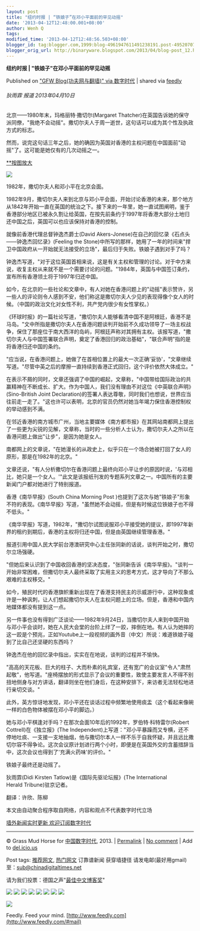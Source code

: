 ```yaml
---
layout: post
title: "纽约时报 | “铁娘子”在邓小平面前的罕见动摇"
date: '2013-04-12T12:48:00.001+08:00'
author: Wenh Q
tags:
modified_time: '2013-04-12T12:48:56.503+08:00'
blogger_id: tag:blogger.com,1999:blog-4961947611491238191.post-4952070745035848629
blogger_orig_url: http://binaryware.blogspot.com/2013/04/blog-post_12.html
---
```


**纽约时报 | "铁娘子"在邓小平面前的罕见动摇**

Published on ["GFW Blog(功夫网与翻墙)" via
数字时代](https://kexueshangwang.info/chinese/2013/04/%E7%BA%BD%E7%BA%A6%E6%97%B6%E6%8A%A5-%E9%93%81%E5%A8%98%E5%AD%90%E5%9C%A8%E9%82%93%E5%B0%8F%E5%B9%B3%E9%9D%A2%E5%89%8D%E7%9A%84%E7%BD%95%E8%A7%81%E5%8A%A8%E6%91%87/?utm_source=feedburner&utm_medium=feed&utm_campaign=Feed%3A+chinagfwblog+(GFW+Blog%EF%BC%88%E5%8A%9F%E5%A4%AB%E7%BD%91%E4%B8%8E%E7%BF%BB%E5%A2%99%EF%BC%89))
| shared via [feedly](http://www.feedly.com)

####

###### 狄雨霏 报道 2013年04月10日

北京——1980年末，玛格丽特·撒切尔(Margaret
Thatcher)在英国告诉她的保守派同僚，"我绝不会动摇"。撒切尔夫人于周一逝世，这句话可以成为其个性及执政方式的标志。

然而，说完这句话三年之后，她的确因为英国对香港的主权问题在中国面前"动摇"了。这可能是她仅有的几次动摇之一。

[**按图放大](http://graphics8.nytimes.com/images/2013/04/09/global-home/09bloth-rdv-china/09bloth-rdv-china-popup.jpg)

[![](http://graphics8.nytimes.com/images/2013/04/09/global-home/09bloth-rdv-china/09bloth-rdv-china-articleInline.jpg)](http://graphics8.nytimes.com/images/2013/04/09/global-home/09bloth-rdv-china/09bloth-rdv-china-popup.jpg)

1982年，撒切尔夫人和邓小平在北京会面。

1982年9月，撒切尔夫人来到北京与邓小平会面，开始讨论香港的未来，那个地方从1842年开始一直在英国的统治之下。接下来的一年里，她一直试图阐明，鉴于香港部分地区已被永久割让给英国，在按先前条约于1997年将香港大部分土地归还中国之后，英国可以也应该保持对香港的控制。

就像前香港代理总督钟逸杰爵士(David
Akers-Jonese)在自己的回忆录《石点头——钟逸杰回忆录》(Feeling the
Stone)中所写的那样，她用了一年的时间来"捍卫中国政府从一开始就无法接受的立场"，最后归于失败。铁娘子遇到对手了吗？

钟逸杰写道，"对于这位英国首相来说，这是有关主权和管理的讨论。对于中方来说，收复主权从来就不是一个需要讨论的问题。"1984年，英国与中国签订条约，宣布所有香港领土将于1997年归还中国。

如今，在北京的一些社论和文章中，有人对她在香港问题上的"动摇"表示赞许，另一些人的评论则令人感到不安，他们称这是撒切尔夫人少见的表现得像个女人的时候。（中国的政治文化对女性不利，共产党内很少有女性掌权。）

《环球时报》的一篇社论写道，"撒切尔夫人能够看清中国不是阿根廷，香港不是马岛。"文中所指是撒切尔夫人在香港问题谈判开始前不久成功领导了一场主权战争，保住了那座位于南大西洋的岛屿，阿根廷声称对其拥有主权。该报写道，"撒切尔夫人与中国签署联合声明，奠定了香港回归的政治基础"，"联合声明"指的是将香港归还中国的条约。

"应当说，在香港问题上，她做了在首相位置上的最大一次正确'妥协'，"文章继续写道。"尽管中英之后的摩擦一直持续到香港正式回归，这个评价依然大体成立。"

在表示不屑的同时，文章还强调了中国的崛起，文章称，"中国带给国际政治的共赢精神在不断成长、扩大。作为中国人，我们没有理由不对这位《中英联合声明》(Sino-British
Joint
Declaration)的签署人表达尊敬，同时我们也想说，世界应当往前走一走了。"这也许可以表明，北京的官员仍然对她当年竭力保住香港控制权的举动感到不满。

在邻近香港的南方城市广州，当地主要媒体《南方都市报》在其网站南都网上提出了一些更为尖锐的见解，文章称，当时的一些分析人士认为，撒切尔夫人之所以在香港问题上做出"让步"，是因为她是女人。

南都网上的文章说，"在她漫长的从政史上，似乎只在一个场合她被打回了女人的原形，那是在1982年的北京。"

文章还说，"有人分析撒切尔在香港问题上最终向邓小平让步的原因时说，'与邓相比，她只是一个女人。'"此文是该报纸刊发的专题系列文章之一。中国所有的主要新闻门户都对她进行了特别报道。

香港《南华早报》(South China Morning
Post )也提到了这次与她"铁娘子"形象不符的表现。《南华早报》写道，"虽然她不会动摇，但是有时候这位铁娘子也不得不低头。"

《南华早报》写道，1982年，"撒切尔试图说服邓小平接受她的提议，即1997年新界的租约到期后，香港的主权将归还中国，但是由英国继续管理香港。"

报道引用中国人民大学前台港澳研究中心主任张同新的话说，谈判开始之时，撒切尔立场强硬。

"但她后来认识到了中国收回香港的坚决态度，"张同新告诉《南华早报》。"谈判一开始非常困难，但撒切尔夫人最终采取了实用主义的思考方式，这才导向了不那么艰难的主权移交。"

如今，殖民时代的香港旗帜重新出现在了香港支持民主的示威游行中，这种现象或许是一种讽刺，让人们想起撒切尔夫人在主权问题上的立场。但是，香港和中国内地媒体都没有提到这一点。

另一件事也没有得到广泛谈论——1982年9月24日，当撒切尔夫人来到中国开始与邓小平会谈时，她在人民大会堂的台阶上绊了一跤，摔倒在地。有人认为她摔的这一跤是个预兆，正如Youtube上一段视频的画外音（中文）所说：难道铁娘子碰到了比自己还坚硬的东西吗？

钟逸杰在他的回忆录中指出，实实在在地说，谈判的过程并不愉快。

"高高的天花板、巨大的柱子、大而朴素的礼宾室，还有宽广的会议室"令人"肃然起敬"，他写道。"座椅摆放的形式显示了会议的重要性，致使主要发言人不得不别扭地侧身与对方讲话，翻译则坐在他们身后，在这种安排下，来访者无法轻松地进行亲切交谈。"

此外，英方惊讶地发现，邓小平还在谈话过程中频繁地使用痰盂（这个看起来像碗一样的白色物体被摆在邓小平的脚边。）

她与邓小平棋逢对手吗？在那次会面10年后的1992年，罗伯特·科特雷尔(Robert
Cottrell)在《独立报》(The
Independent)上写道："邓小平暴躁而又专横，还不停地吐痰、一支接一支地抽烟，他与撒切尔本人一样不乐于自我怀疑，并且远比撒切尔容不得争论。这次会议原计划进行两个小时，即便是在英国外交的含蓄措辞当中，这次会议也得到了'充满火药味'的评价。"

铁娘子最终还是动摇了。

狄雨霏(Didi Kirsten Tatlow)是《国际先驱论坛报》(The International
Herald Tribune)驻京记者。 

翻译：许欣、陈柳

本文由自动聚合程序取自网络，内容和观点不代表数字时代立场

[墙外新闻实时更新 欢迎订阅数字时代](http://eepurl.com/msuvD)





* * * * *

© Grass Mud Horse for
[中国数字时代](https://kexueshangwang.info/chinese), 2013. |
[Permalink](https://kexueshangwang.info/chinese/2013/04/%e7%ba%bd%e7%ba%a6%e6%97%b6%e6%8a%a5-%e9%93%81%e5%a8%98%e5%ad%90%e5%9c%a8%e9%82%93%e5%b0%8f%e5%b9%b3%e9%9d%a2%e5%89%8d%e7%9a%84%e7%bd%95%e8%a7%81%e5%8a%a8%e6%91%87/)
| [No
comment](https://kexueshangwang.info/chinese/2013/04/%e7%ba%bd%e7%ba%a6%e6%97%b6%e6%8a%a5-%e9%93%81%e5%a8%98%e5%ad%90%e5%9c%a8%e9%82%93%e5%b0%8f%e5%b9%b3%e9%9d%a2%e5%89%8d%e7%9a%84%e7%bd%95%e8%a7%81%e5%8a%a8%e6%91%87/#comments)
| Add to
[del.icio.us](http://del.icio.us/post?url=https://kexueshangwang.info/chinese/2013/04/%e7%ba%bd%e7%ba%a6%e6%97%b6%e6%8a%a5-%e9%93%81%e5%a8%98%e5%ad%90%e5%9c%a8%e9%82%93%e5%b0%8f%e5%b9%b3%e9%9d%a2%e5%89%8d%e7%9a%84%e7%bd%95%e8%a7%81%e5%8a%a8%e6%91%87/&title=%E7%BA%BD%E7%BA%A6%E6%97%B6%E6%8A%A5%20%7C%20%E2%80%9C%E9%93%81%E5%A8%98%E5%AD%90%E2%80%9D%E5%9C%A8%E9%82%93%E5%B0%8F%E5%B9%B3%E9%9D%A2%E5%89%8D%E7%9A%84%E7%BD%95%E8%A7%81%E5%8A%A8%E6%91%87)

 Post tags:
[推荐网文](https://kexueshangwang.info/chinese/tag/%e6%8e%a8%e8%8d%90%e7%bd%91%e6%96%87/?category=10466),
[热门网文](https://kexueshangwang.info/chinese/tag/%e7%83%ad%e9%97%a8%e7%bd%91%e6%96%87/?category=10466)
 订靠谱新闻 获穿墙捷径
请发电邮(最好用gmail)至：[sub@chinadigitaltimes.net](mailto:sub@chinadigitaltimes.net)

请为我们投票：德国之声"[最佳中文博客奖](https://thebobs.com/chinese/category/2013/best-blog-chinese-2013/)"

[![](http://feeds.feedburner.com/~ff/chinagfwblog?d=yIl2AUoC8zA)](http://feeds.feedburner.com/~ff/chinagfwblog?a=Yz8iWEnXAx4:-vpwEmDD9Ek:yIl2AUoC8zA)
[![](http://feeds.feedburner.com/~ff/chinagfwblog?i=Yz8iWEnXAx4:-vpwEmDD9Ek:-BTjWOF_DHI)](http://feeds.feedburner.com/~ff/chinagfwblog?a=Yz8iWEnXAx4:-vpwEmDD9Ek:-BTjWOF_DHI)
[![](http://feeds.feedburner.com/~ff/chinagfwblog?i=Yz8iWEnXAx4:-vpwEmDD9Ek:F7zBnMyn0Lo)](http://feeds.feedburner.com/~ff/chinagfwblog?a=Yz8iWEnXAx4:-vpwEmDD9Ek:F7zBnMyn0Lo)
[![](http://feeds.feedburner.com/~ff/chinagfwblog?i=Yz8iWEnXAx4:-vpwEmDD9Ek:V_sGLiPBpWU)](http://feeds.feedburner.com/~ff/chinagfwblog?a=Yz8iWEnXAx4:-vpwEmDD9Ek:V_sGLiPBpWU)
[![](http://feeds.feedburner.com/~ff/chinagfwblog?d=qj6IDK7rITs)](http://feeds.feedburner.com/~ff/chinagfwblog?a=Yz8iWEnXAx4:-vpwEmDD9Ek:qj6IDK7rITs)
[![](http://feeds.feedburner.com/~ff/chinagfwblog?d=l6gmwiTKsz0)](http://feeds.feedburner.com/~ff/chinagfwblog?a=Yz8iWEnXAx4:-vpwEmDD9Ek:l6gmwiTKsz0)
[![](http://feeds.feedburner.com/~ff/chinagfwblog?i=Yz8iWEnXAx4:-vpwEmDD9Ek:gIN9vFwOqvQ)](http://feeds.feedburner.com/~ff/chinagfwblog?a=Yz8iWEnXAx4:-vpwEmDD9Ek:gIN9vFwOqvQ)
[![](http://feeds.feedburner.com/~ff/chinagfwblog?d=TzevzKxY174)](http://feeds.feedburner.com/~ff/chinagfwblog?a=Yz8iWEnXAx4:-vpwEmDD9Ek:TzevzKxY174)

![](http://feeds.feedburner.com/~r/chinagfwblog/~4/Yz8iWEnXAx4)



Feedly. Feed your mind.
[http://www.feedly.com](http://www.feedly.com/#mail)
